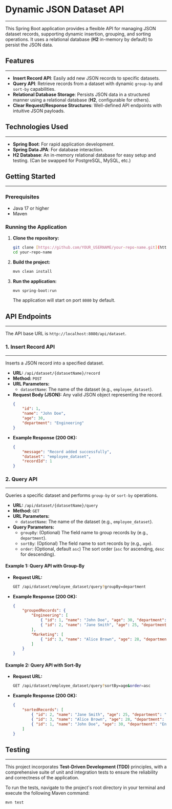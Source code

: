 # Dynamic JSON Dataset API
---
This Spring Boot application provides a flexible API for managing JSON dataset records, supporting dynamic insertion, grouping, and sorting operations. It uses a relational database (**H2** in-memory by default) to persist the JSON data.

## Features
---
* **Insert Record API**: Easily add new JSON records to specific datasets.
* **Query API**: Retrieve records from a dataset with dynamic `group-by` and `sort-by` capabilities.
* **Relational Database Storage**: Persists JSON data in a structured manner using a relational database (**H2**, configurable for others).
* **Clear Request/Response Structures**: Well-defined API endpoints with intuitive JSON payloads.

## Technologies Used
---
* **Spring Boot**: For rapid application development.
* **Spring Data JPA**: For database interaction.
* **H2 Database**: An in-memory relational database for easy setup and testing. (Can be swapped for PostgreSQL, MySQL, etc.)

## Getting Started
---
### Prerequisites
* Java 17 or higher
* Maven

### Running the Application
1.  **Clone the repository:**
    ```bash
    git clone [https://github.com/YOUR_USERNAME/your-repo-name.git](https://github.com/YOUR_USERNAME/your-repo-name.git)
    cd your-repo-name
    ```
2.  **Build the project:**
    ```bash
    mvn clean install
    ```
3.  **Run the application:**
    ```bash
    mvn spring-boot:run
    ```
    The application will start on port `8080` by default.

## API Endpoints
---
The API base URL is `http://localhost:8080/api/dataset`.

### 1. Insert Record API
---
Inserts a JSON record into a specified dataset.

* **URL:** `/api/dataset/{datasetName}/record`
* **Method:** `POST`
* **URL Parameters:**
    * `datasetName`: The name of the dataset (e.g., `employee_dataset`).
* **Request Body (JSON):** Any valid JSON object representing the record.
    ```json
    {
        "id": 1,
        "name": "John Doe",
        "age": 30,
        "department": "Engineering"
    }
    ```
* **Example Response (200 OK):**
    ```json
    {
        "message": "Record added successfully",
        "dataset": "employee_dataset",
        "recordId": 1
    }
    ```

### 2. Query API
---
Queries a specific dataset and performs `group-by` or `sort-by` operations.

* **URL:** `/api/dataset/{datasetName}/query`
* **Method:** `GET`
* **URL Parameters:**
    * `datasetName`: The name of the dataset (e.g., `employee_dataset`).
* **Query Parameters:**
    * `groupBy`: (Optional) The field name to group records by (e.g., `department`).
    * `sortBy`: (Optional) The field name to sort records by (e.g., `age`).
    * `order`: (Optional, default `asc`) The sort order (`asc` for ascending, `desc` for descending).

#### Example 1: Query API with Group-By
* **Request URL:**
    ```bash
    GET /api/dataset/employee_dataset/query?groupBy=department
    ```
* **Example Response (200 OK):**
    ```json
    {
        "groupedRecords": {
            "Engineering": [
                { "id": 1, "name": "John Doe", "age": 30, "department": "Engineering" },
                { "id": 2, "name": "Jane Smith", "age": 25, "department": "Engineering" }
            ],
            "Marketing": [
                { "id": 3, "name": "Alice Brown", "age": 28, "department": "Marketing" }
            ]
        }
    }
    ```

#### Example 2: Query API with Sort-By
* **Request URL:**
    ```bash
    GET /api/dataset/employee_dataset/query?sortBy=age&order=asc
    ```
* **Example Response (200 OK):**
    ```json
    {
        "sortedRecords": [
            { "id": 2, "name": "Jane Smith", "age": 25, "department": "Engineering" },
            { "id": 3, "name": "Alice Brown", "age": 28, "department": "Marketing" },
            { "id": 1, "name": "John Doe", "age": 30, "department": "Engineering" }
        ]
    }
    ```

## Testing
---
This project incorporates **Test-Driven Development (TDD)** principles, with a comprehensive suite of unit and integration tests to ensure the reliability and correctness of the application.

To run the tests, navigate to the project's root directory in your terminal and execute the following Maven command:

```bash
mvn test

